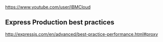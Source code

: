 https://www.youtube.com/user/IBMCloud

## Express Production best practices

http://expressjs.com/en/advanced/best-practice-performance.html#proxy
